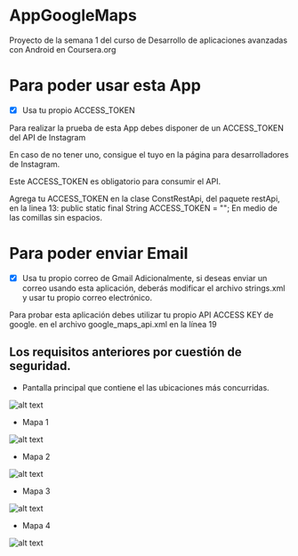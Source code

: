 # AppGoogleMaps

Proyecto de la semana 1 del curso de Desarrollo de aplicaciones avanzadas con Android en Coursera.org


# Para poder usar esta App
* [X] Usa tu propio ACCESS_TOKEN

Para realizar la prueba de esta App debes disponer de un ACCESS_TOKEN del API de Instagram

En caso de no tener uno, consigue el tuyo en la página para desarrolladores de Instagram.

Este ACCESS_TOKEN es obligatorio para consumir el API.

Agrega tu ACCESS_TOKEN en la clase ConstRestApi, del paquete restApi, en la linea 13:
public static final String ACCESS_TOKEN = "";
En medio de las comillas sin espacios.

# Para poder enviar Email
* [X] Usa tu propio correo de Gmail
Adicionalmente, si deseas enviar un correo usando esta aplicación, deberás modificar el archivo strings.xml y usar tu propio correo electrónico.

Para probar esta aplicación debes utilizar tu propio API ACCESS KEY de google. en el archivo google_maps_api.xml en la línea 19



## Los requisitos anteriores por cuestión de seguridad.


 * Pantalla principal que contiene el las ubicaciones más concurridas.

![alt text](img/AppGoogleMaps1.png "Pantalla Principal")

 * Mapa 1

![alt text](img/AppGoogleMaps2.png "Pantalla Principal")

 * Mapa 2

![alt text](img/AppGoogleMaps3.png "Pantalla Principal")

 * Mapa 3

![alt text](img/AppGoogleMaps4.png "Pantalla Principal")

 * Mapa 4

![alt text](img/AppGoogleMaps5.png "Pantalla Principal")